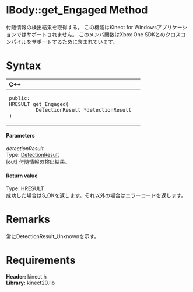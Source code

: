 IBody::get\_Engaged Method  
==========================  

付随情報の検出結果を取得する。
この機能はKinect for Windowsアプリケーションではサポートされません。
このメンバ関数はXbox One SDKとのクロスコンパイルをサポートするために含まれています。 <span id="syntaxSection"></span>

Syntax  
======  

<table>
<colgroup>
<col width="100%" />
</colgroup>
<thead>
<tr class="header">
<th align="left">C++</th>
</tr>
</thead>
<tbody>
<tr class="odd">
<td align="left"><pre><code>public:  
HRESULT get_Engaged(  
         DetectionResult *detectionResult  
)</code></pre></td>
</tr>
</tbody>
</table>

<span id="ID4EG"></span>
#### Parameters  

*detectionResult*    
Type: [DetectionResult](../../../Enumerations/DetectionResult_Enumeration.md)  
[out] 付随情報の検出結果。  

<span id="ID4EP"></span>
#### Return value  

Type: HRESULT  
成功した場合はS\_OKを返します。それ以外の場合はエラーコードを返します。  

<span id="remarks"></span>

Remarks  
=======  

常にDetectionResult\_Unknownを示す。  

<span id="requirements"></span>

Requirements  
============  

**Header:** kinect.h  
**Library:** kinect20.lib  



<!--Please do not edit the data in the comment block below.-->
<!--
TOCTitle : get_Engaged Method
RLTitle : IBody::get_Engaged Method
KeywordK : get_Engaged method
KeywordK : IBody::get_Engaged method
KeywordF : IBody::get_Engaged
KeywordF : get_Engaged
KeywordF : Microsoft.Kinect.kinect.IBody.get_Engaged(DetectionResult@)
KeywordA : M:Microsoft.Kinect.kinect.IBody.get_Engaged(DetectionResult@)
AssetID : M:Microsoft.Kinect.kinect.IBody.get_Engaged(DetectionResult@)
Locale : en-us
CommunityContent : 1
APIType : Managed
APILocation : 
APIName : Microsoft.Kinect.kinect.IBody::get_Engaged
TargetOS : Windows
TopicType : kbSyntax
DevLang : C++
DocSet : K4Wv2
ProjType : K4Wv2Proj
Technology : Kinect for Windows
Product : Kinect for Windows SDK v2
productversion : 20
-->
